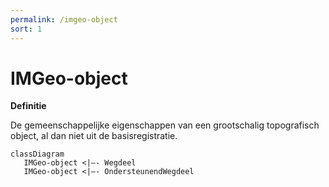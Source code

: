 ```yaml
---
permalink: /imgeo-object
sort: 1
---
```


# IMGeo-object

**Definitie**

De gemeenschappelijke eigenschappen van een grootschalig topografisch object, al
dan niet uit de basisregistratie.

```mermaid
classDiagram
   IMGeo-object <|–- Wegdeel
   IMGeo-object <|–- OndersteunendWegdeel
```
